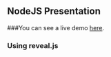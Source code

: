 ## NodeJS Presentation

###You can see a live demo <a href="http://allanesquina.github.io/slidesnodejs/" target="_blank">here</a>.

### Using reveal.js
